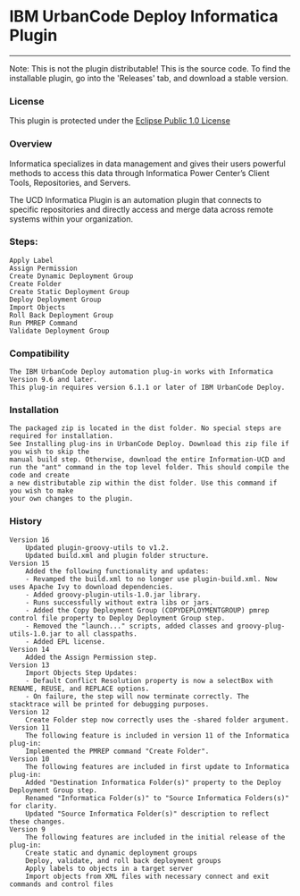 # IBM UrbanCode Deploy Informatica Plugin
---
Note: This is not the plugin distributable! This is the source code. To find the installable plugin, go into the 'Releases' tab, and download a stable version.

### License
This plugin is protected under the [Eclipse Public 1.0 License](http://www.eclipse.org/legal/epl-v10.html)

### Overview

Informatica specializes in data management and gives their users powerful methods to access this data through Informatica Power Center’s Client Tools, Repositories, and Servers.

The UCD Informatica Plugin is an automation plugin that connects to specific repositories and directly access and merge data across remote systems within your organization.

### Steps:

    Apply Label
    Assign Permission
    Create Dynamic Deployment Group
    Create Folder
    Create Static Deployment Group
    Deploy Deployment Group
    Import Objects
    Roll Back Deployment Group
    Run PMREP Command
    Validate Deployment Group


### Compatibility
	The IBM UrbanCode Deploy automation plug-in works with Informatica Version 9.6 and later.
	This plug-in requires version 6.1.1 or later of IBM UrbanCode Deploy.

### Installation
	The packaged zip is located in the dist folder. No special steps are required for installation.
	See Installing plug-ins in UrbanCode Deploy. Download this zip file if you wish to skip the
	manual build step. Otherwise, download the entire Information-UCD and
	run the "ant" command in the top level folder. This should compile the code and create
	a new distributable zip within the dist folder. Use this command if you wish to make
	your own changes to the plugin.
### History
    Version 16
        Updated plugin-groovy-utils to v1.2.
        Updated build.xml and plugin folder structure.
    Version 15
        Added the following functionality and updates:
        - Revamped the build.xml to no longer use plugin-build.xml. Now uses Apache Ivy to download dependencies.
        - Added groovy-plugin-utils-1.0.jar library.
        - Runs successfully without extra libs or jars.
        - Added the Copy Deployment Group (COPYDEPLOYMENTGROUP) pmrep control file property to Deploy Deployment Group step.
        - Removed the "launch..." scripts, added classes and groovy-plug-utils-1.0.jar to all classpaths.
        - Added EPL license.
    Version 14
        Added the Assign Permission step.
    Version 13
        Import Objects Step Updates:
        - Default Conflict Resolution property is now a selectBox with RENAME, REUSE, and REPLACE options.
        - On failure, the step will now terminate correctly. The stacktrace will be printed for debugging purposes.
    Version 12
        Create Folder step now correctly uses the -shared folder argument.
	Version 11
		The following feature is included in version 11 of the Informatica plug-in:
		Implemented the PMREP command "Create Folder".
	Version 10
		The following features are included in first update to Informatica plug-in:
		Added "Destination Informatica Folder(s)" property to the Deploy Deployment Group step.
		Renamed "Informatica Folder(s)" to "Source Informatica Folders(s)" for clarity.
		Updated "Source Informatica Folder(s)" description to reflect these changes.
	Version 9
		The following features are included in the initial release of the plug-in:
		Create static and dynamic deployment groups
		Deploy, validate, and roll back deployment groups
		Apply labels to objects in a target server
		Import objects from XML files with necessary connect and exit commands and control files
